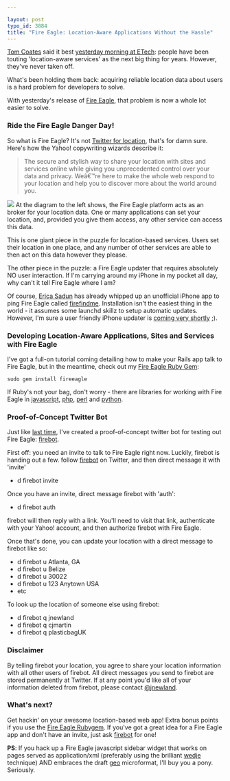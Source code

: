 ```yaml
---

layout: post
typo_id: 3884
title: "Fire Eagle: Location-Aware Applications Without the Hassle"
---
```

[Tom Coates](http://www.plasticbag.org/) said it best [yesterday morning
at ETech](http://next.yahoo.net/archives/100/lo-fire-eagle-take-flight):
people have been touting 'location-aware services' as the next big thing
for years. However, they've never taken off.

What's been holding them back: acquiring reliable location data about
users is a hard problem for developers to solve.

With yesterday's release of [Fire Eagle](http://fireagle.com/), that
problem is now a whole lot easier to solve.

### Ride the Fire Eagle Danger Day!

So what is Fire Eagle? It's not [Twitter for
location](http://www.techcrunch.com/2008/03/05/yahoos-twitter-for-location-goes-into-private-beta-with-near-zero-functionality/),
that's for damn sure. Here's how the Yahoo! copywriting wizards describe
it:

> The secure and stylish way to share your location with sites and
> services online while giving you unprecedented control over your data
> and privacy. Weâ€™re here to make the whole web respond to your
> location and help you to discover more about the world around you.

![](http://files.jnewland.com/fe-20080305-231647.png) At the diagram to
the left shows, the Fire Eagle platform acts as an broker for your
location data. One or many applications can set your location, and,
provided you give them access, any other service can access this data.

This is one giant piece in the puzzle for location-based services. Users
set their location in one place, and any number of other services are
able to then act on this data however they please.

The other piece in the puzzle: a Fire Eagle updater that requires
absolutely NO user interaction. If I'm carrying around my iPhone in my
pocket all day, why can't it tell Fire Eagle where I am?

Of course, [Erica Sadun](http://ericasadun.com/) has already whipped up
an unofficial iPhone app to ping Fire Eagle called
[firefindme](http://ericasadun.com/?p=188). Installation isn't the
easiest thing in the world - it assumes some launchd skillz to setup
automatic updates. However, I'm sure a user friendly iPhone updater is
[coming very shortly](http://developer.apple.com/) ;).

### Developing Location-Aware Applications, Sites and Services with Fire Eagle

I've got a full-on tutorial coming detailing how to make your Rails app
talk to Fire Eagle, but in the meantime, check out my [Fire Eagle Ruby
Gem](http://fireeagle.rubyforge.org/):

`sudo gem install fireeagle`

If Ruby's not your bag, don't worry - there are libraries for working
with Fire Eagle in
[javascript](http://fireeagle.yahoo.net/developer/code/javascript),
[php](http://fireeagle.yahoo.net/developer/code/php),
[perl](http://fireeagle.yahoo.net/developer/code/perl) and
[python](http://fireeagle.yahoo.net/developer/code/python).

### Proof-of-Concept Twitter Bot <a name="instructions"></a><a name="firebot"></a>

Just like [last
time](http://soylentfoo.jnewland.com/articles/2007/06/24/fire-eagle-meet-danger-day),
I've created a proof-of-concept twitter bot for testing out Fire Eagle:
[firebot](http://twitter.com/firebot).

First off: you need an invite to talk to Fire Eagle right now. Luckily,
firebot is handing out a few. follow
[firebot](http://twitter.com/firebot) on Twitter, and then direct
message it with 'invite'

-   d firebot invite

Once you have an invite, direct message firebot with 'auth':

-   d firebot auth

firebot will then reply with a link. You'll need to visit that link,
authenticate with your Yahoo! account, and then authorize firebot with
Fire Eagle.

Once that's done, you can update your location with a direct message to
firebot like so:

-   d firebot u Atlanta, GA
-   d firebot u Belize
-   d firebot u 30022
-   d firebot u 123 Anytown USA
-   etc

To look up the location of someone else using firebot:

-   d firebot q jnewland
-   d firebot q cjmartin
-   d firebot q plasticbagUK

### Disclaimer <a name="disclaimer"></a>

By telling firebot your location, you agree to share your location
information with all other users of firebot. All direct messages you
send to firebot are stored permanently at Twitter. If at any point you'd
like all of your information deleted from firebot, please contact
<a href="http://twitter.com/jnewland">@jnewland</a>.

### What's next?

Get hackin' on your awesome location-based web app! Extra bonus points
if you use the [Fire Eagle Rubygem](http://fireeagle.rubyforge.org/). If
you've got a great idea for a Fire Eagle app and don't have an invite,
just ask [firebot](http://twitter.com/firebot) for one!

**PS**: If you hack up a Fire Eagle javascript sidebar widget that works
on pages served as application/xml (preferably using the brilliant
[wedje](http://www.mikeindustries.com/blog/archive/2007/06/widget-deployment-with-wedje)
technique) AND embraces the draft
[geo](http://microformats.org/wiki/geo) microformat, I'll buy you a
pony. Seriously.
